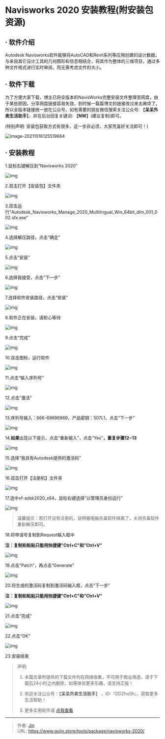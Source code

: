 # Navisworks 2020 安装教程(附安装包资源)


## · 软件介绍
Autodesk Navisworks软件能够将AutoCAD和Revit系列等应用创建的设计数据，与来自其它设计工具的几何图形和信息相结合，将其作为整体的三维项目，通过多种文件格式进行实时审阅，而无需考虑文件的大小。

## · 软件下载
为了方便大家下载，博主已将全版本的NavisWorks完整安装文件整理至网盘，由于某些原因，分享网盘链接容易失效，到时候一篇篇博文的链接改过来太麻烦了。所以全版本链接统一放在公众号，如有需要的朋友微信搜索关注公众号: 【**呆呆外卖生活助手**】，并在后台回复关键词: 【**NW**】(建议复制)即可。

(特别声明: 安装包获取方式有很多，这一步非必须，大家凭喜好关注即可！)

![image-20211016125519664](https://img.gujin.store/img/image-20211016125519664.png)

## · 安装教程

1.鼠标右键解压到“Navisworks 2020”

![img](https://img.gujin.store/img/v2-2ab30cbc924e8fb5e37b340ed0f94412_720w.png)

2.双击打开【安装包】文件夹

![img](https://img.gujin.store/img/v2-cf6956a83917b7510fcdc0d68044b679_720w.png)

3.双击运行“Autodesk_Navisworks_Manage_2020_Multilingual_Win_64bit_dlm_001_002.sfx.exe”

![img](https://img.gujin.store/img/v2-6d7490750f79b2f69e642e32cb1497f7_720w.png)

4.选择解压路径，点击“确定”

![img](https://img.gujin.store/img/v2-a585334794c2af273feeb9436239f174_720w.png)

5.点击“安装”

![img](https://img.gujin.store/img/v2-6fbbe3d99166e7d5339f8d6f0c8a0c05_720w.png)

6.选择我接受，点击“下一步”

![img](https://img.gujin.store/img/v2-88b8f747129c57676282ad1e9fb31512_720w.png)



7.选择软件安装路径，点击“安装”

![img](https://img.gujin.store/img/v2-6c1945a5078351ef0481120859e20212_720w.png)

8.软件正在安装，请耐心等待

![img](https://img.gujin.store/img/v2-e0ff1447622d7a7f32a5d98456de8b30_720w.png)

9.点击“完成”

![img](https://img.gujin.store/img/v2-dbfab0bdd76f3f93eb57264f868d8348_720w.png)

10.双击图标，运行软件

![img](https://img.gujin.store/img/v2-747859dd4897d0efc153dc8f4afa79c4_720w.png)

11.点击“输入序列号”

![img](https://img.gujin.store/img/v2-2692c70c50368be2614d7afd87d7407a_720w.png)

12.点击“激活”

![img](https://img.gujin.store/img/v2-872a173f576612f4703af932729dbf02_720w.png)

13.序列号输入：666-69696969，产品密钥：507L1，点击“下一步”

![img](https://img.gujin.store/img/v2-409241f1ad0d891a1bfe0720f226bb04_720w.png)

14.**如果**出现以下提示，点击“重新输入”，点击“Yes”**，重复步骤12~13**

![img](https://img.gujin.store/img/v2-4a72404d25c10016a7b3888fc61ea50b_720w.png)

15.选择“我具有Autodesk提供的激活码”

![img](https://img.gujin.store/img/v2-7ccc4dcc49821877862befde36f2f164_720w.png)

16.双击打开【注册机】文件夹

![img](https://img.gujin.store/img/v2-b52e0933ba188a4abdd01be72e6a597e_720w.png)

17.选中xf-adsk2020_x64，鼠标右键选择“以管理员身份运行”

![img](https://img.gujin.store/img/v2-edc8684b8db4d6b0b82a6c4f43773dd6_720w.png)



> 温馨提示：若打开没有注册机，说明被电脑杀毒软件隔离了，关闭杀毒软件重新解压即可。

18.将申请号复制到Request输入框中

**注：复制和粘贴只能用快捷键"Ctrl+C"和”Ctrl+V”**

![img](https://img.gujin.store/img/v2-7d341b0db283669a46f6b8db1b212262_720w.png)

19.点击“Patch”，再点击“Generate”

![img](https://img.gujin.store/img/v2-1d1db6e7a6fa93dce24c112b2fc68c6e_720w.png)

20.将生成的激活码复制到激活码输入框，点击“下一步”

**注：复制和粘贴只能用快捷键"Ctrl+C"和”Ctrl+V”**

![img](https://img.gujin.store/img/v2-8c2c13348639a7e81eddec4d52e56610_720w.png)



21.点击“完成”

![img](https://img.gujin.store/img/v2-1da679e7201e166b7cffc5169ada9436_720w.png)

22.点击“OK”

![img](https://img.gujin.store/img/v2-7db56aac67e606857767cdcdcbd18952_720w.png)

23.安装结束




> 声明: 
>
> 1. 本篇文章所提供的下载文件均在网络收集，不可用于商业用途，请于下载后24小时之内删除，如需体验更多乐趣，请支持正版！
>
> 2. 欢迎关注公众号：【**呆呆外卖生活助手**】 ，ID:『DDZhuSh』，获取更多生活帮助！
>
> 3. 更多实用软件请  [点我查看](/tools)

---

> 作者: [Jin](https://img.gujin.store/img/favicon.ico)  
> URL: https://www.gujin.store/tools/package/navisworks-2020/  

